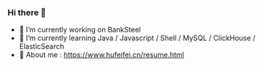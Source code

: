 ### Hi there 👋

<!--
**holmofy/holmofy** is a ✨ _special_ ✨ repository because its `README.md` (this file) appears on your GitHub profile.
-->

- 🔭 I’m currently working on BankSteel
- 🌱 I’m currently learning Java / Javascript / Shell / MySQL / ClickHouse / ElasticSearch
- 💬 About me : https://www.hufeifei.cn/resume.html
